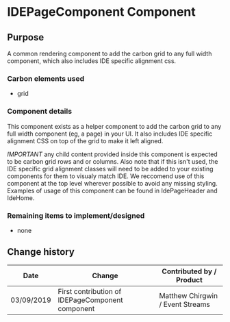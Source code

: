 # IDEPageComponent Component

## Purpose

A common rendering component to add the carbon grid to any full width component,
which also includes IDE specific alignment css.

### Carbon elements used

- grid

### Component details

This component exists as a helper component to add the carbon grid to any full
width component (eg, a page) in your UI. It also includes IDE specific alignment
CSS on top of the grid to make it left aligned.

_IMPORTANT_ any child content provided inside this component is expected to be
carbon grid rows and or columns. Also note that if this isn't used, the IDE
specific grid alignment classes will need to be added to your existing
components for them to visualy match IDE. We reccomend use of this component at
the top level wherever possible to avoid any missing styling. Examples of usage
of this component can be found in IdePageHeader and IdeHome.

### Remaining items to implement/designed

- none

## Change history

| Date       | Change                                           | Contributed by / Product         |
| ---------- | ------------------------------------------------ | -------------------------------- |
| 03/09/2019 | First contribution of IDEPageComponent component | Matthew Chirgwin / Event Streams |
